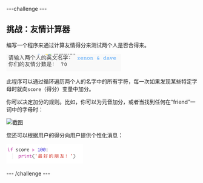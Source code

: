 \---challenge \---

## 挑战：友情计算器

编写一个程序来通过计算友情得分来测试两个人是否合得来。

![截图](images/messages-friends.png)

此程序可以通过循环遍历两个人的名字中的所有字符，每一次如果发现某些特定字母时就向`score`（得分）变量中加分。

你可以决定加分的规则。比如，你可以为元音加分，或者当找到任何在“friend”一词中的字母时：

![截图](images/messages-friends-code.png)

您还可以根据用户的得分向用户提供个性化消息：

![截图](images/messages-best-friends.png)

\--- /challenge \---